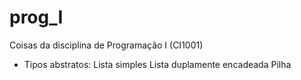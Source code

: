 # prog_I
Coisas da disciplina de Programação I (CI1001)
- Tipos abstratos:
Lista simples
Lista duplamente encadeada
Pilha

